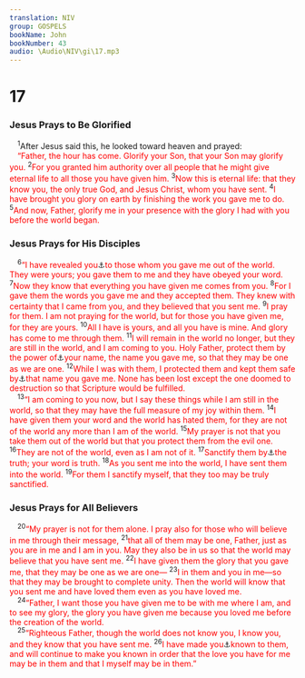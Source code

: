 ```yaml
---
translation: NIV
group: GOSPELS
bookName: John 
bookNumber: 43
audio: \Audio\NIV\gi\17.mp3
---
```


<div class="title"><h1>17</h1><h3>Jesus Prays to Be Glorified </h3></div>
<span class="verse gi_17_1"> <sup>1</sup>After Jesus said this, he looked toward heaven and prayed: <br/> <font color="red">“Father, the hour has come. Glorify your Son, that your Son may glorify you.</font></span>
<span class="verse gi_17_2"><sup>2</sup><font color="red">For you granted him authority over all people that he might give eternal life to all those you have given him.</font></span>
<span class="verse gi_17_3"><sup>3</sup><font color="red">Now this is eternal life: that they know you, the only true God, and Jesus Christ, whom you have sent.</font></span>
<span class="verse gi_17_4"><sup>4</sup><font color="red">I have brought you glory on earth by finishing the work you gave me to do.</font></span>
<span class="verse gi_17_5"><sup>5</sup><font color="red">And now, Father, glorify me in your presence with the glory I had with you before the world began.</font><br/></span>
<div class="title"><h3>Jesus Prays for His Disciples </h3></div>
<span class="verse gi_17_6"> <sup>6</sup><font color="red">“I have revealed you</font><a data-toggle="tooltip" data-placement="bottom" title=" 17:6 Greek  your name ">⚓</a><font color="red">to those whom you gave me out of the world. They were yours; you gave them to me and they have obeyed your word.</font></span>
<span class="verse gi_17_7"><sup>7</sup><font color="red">Now they know that everything you have given me comes from you.</font></span>
<span class="verse gi_17_8"><sup>8</sup><font color="red">For I gave them the words you gave me and they accepted them. They knew with certainty that I came from you, and they believed that you sent me.</font></span>
<span class="verse gi_17_9"><sup>9</sup><font color="red">I pray for them. I am not praying for the world, but for those you have given me, for they are yours.</font></span>
<span class="verse gi_17_10"><sup>10</sup><font color="red">All I have is yours, and all you have is mine. And glory has come to me through them.</font></span>
<span class="verse gi_17_11"><sup>11</sup><font color="red">I will remain in the world no longer, but they are still in the world, and I am coming to you. Holy Father, protect them by the power of</font><a data-toggle="tooltip" data-placement="bottom" title="Or Father, keep them faithful to">⚓</a><font color="red">your name, the name you gave me, so that they may be one as we are one.</font></span>
<span class="verse gi_17_12"><sup>12</sup><font color="red">While I was with them, I protected them and kept them safe by</font><a data-toggle="tooltip" data-placement="bottom" title="Or kept them faithful to">⚓</a><font color="red">that name you gave me. None has been lost except the one doomed to destruction so that Scripture would be fulfilled.</font><br/></span>
<span class="verse gi_17_13"> <sup>13</sup><font color="red">“I am coming to you now, but I say these things while I am still in the world, so that they may have the full measure of my joy within them.</font></span>
<span class="verse gi_17_14"><sup>14</sup><font color="red">I have given them your word and the world has hated them, for they are not of the world any more than I am of the world.</font></span>
<span class="verse gi_17_15"><sup>15</sup><font color="red">My prayer is not that you take them out of the world but that you protect them from the evil one.</font></span>
<span class="verse gi_17_16"><sup>16</sup><font color="red">They are not of the world, even as I am not of it.</font></span>
<span class="verse gi_17_17"><sup>17</sup><font color="red">Sanctify them by</font><a data-toggle="tooltip" data-placement="bottom" title="Or them to live in accordance with">⚓</a><font color="red">the truth; your word is truth.</font></span>
<span class="verse gi_17_18"><sup>18</sup><font color="red">As you sent me into the world, I have sent them into the world.</font></span>
<span class="verse gi_17_19"><sup>19</sup><font color="red">For them I sanctify myself, that they too may be truly sanctified.</font><br/></span>
<div class="title"><h3>Jesus Prays for All Believers </h3></div>
<span class="verse gi_17_20"> <sup>20</sup><font color="red">“My prayer is not for them alone. I pray also for those who will believe in me through their message,</font></span>
<span class="verse gi_17_21"><sup>21</sup><font color="red">that all of them may be one, Father, just as you are in me and I am in you. May they also be in us so that the world may believe that you have sent me.</font></span>
<span class="verse gi_17_22"><sup>22</sup><font color="red">I have given them the glory that you gave me, that they may be one as we are one—</font></span>
<span class="verse gi_17_23"><sup>23</sup><font color="red">I in them and you in me—so that they may be brought to complete unity. Then the world will know that you sent me and have loved them even as you have loved me.</font><br/></span>
<span class="verse gi_17_24"> <sup>24</sup><font color="red">“Father, I want those you have given me to be with me where I am, and to see my glory, the glory you have given me because you loved me before the creation of the world.</font><br/></span>
<span class="verse gi_17_25"> <sup>25</sup><font color="red">“Righteous Father, though the world does not know you, I know you, and they know that you have sent me.</font></span>
<span class="verse gi_17_26"><sup>26</sup><font color="red">I have made you</font><a data-toggle="tooltip" data-placement="bottom" title="Greek your name">⚓</a><font color="red">known to them, and will continue to make you known in order that the love you have for me may be in them and that I myself may be in them.”</font><br/></span>
